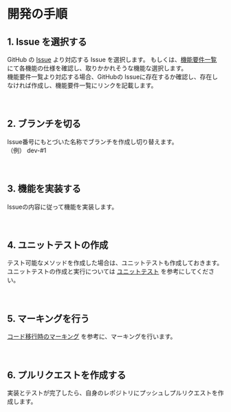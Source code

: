 # 開発の手順

## 1. Issue を選択する

GitHub の [Issue](https://github.com/baserproject/ucmitz/issues) より対応する Issue を選択します。
もしくは、[機能要件一覧](https://docs.google.com/spreadsheets/d/1YT5PuZQdDNU0wrZdqYbh74KuLSw1SIt4_EKwPWOfDKA/edit#gid=0) にて各機能の仕様を確認し、取りかかれそうな機能な選択します。  
機能要件一覧より対応する場合、GitHubの Issueに存在するか確認し、存在しなければ作成し、機能要件一覧にリンクを記載します。

　
## 2. ブランチを切る

Issue番号にもとづいた名称でブランチを作成し切り替えます。  
（例） dev-#1

　
## 3. 機能を実装する

Issueの内容に従って機能を実装します。

　
## 4. ユニットテストの作成

テスト可能なメソッドを作成した場合は、ユニットテストも作成しておきます。  
ユニットテストの作成と実行については [ユニットテスト](https://github.com/baserproject/ucmitz/blob/dev/docs/development/test/unittest.md) を参考にしてください。

　
## 5. マーキングを行う

[コード移行時のマーキング](https://github.com/baserproject/ucmitz/blob/dev/docs/development/migration_rule.md#コード移行時のマーキング) を参考に、マーキングを行います。

　 
## 6. プルリクエストを作成する

実装とテストが完了したら、自身のレポジトリにプッシュしプルリクエストを作成します。

　


　

